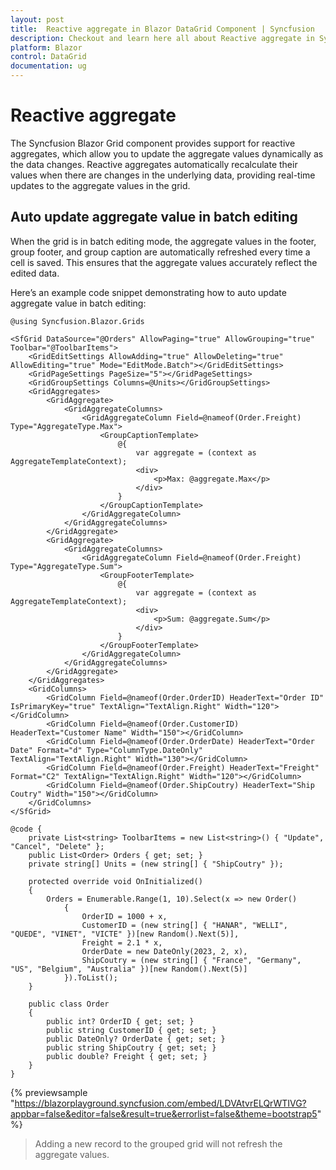 ```yaml
---
layout: post
title:  Reactive aggregate in Blazor DataGrid Component | Syncfusion
description: Checkout and learn here all about Reactive aggregate in Syncfusion Blazor DataGrid component and much more details.
platform: Blazor
control: DataGrid
documentation: ug
---
```


# Reactive aggregate

The Syncfusion Blazor Grid component provides support for reactive aggregates, which allow you to update the aggregate values dynamically as the data changes. Reactive aggregates automatically recalculate their values when there are changes in the underlying data, providing real-time updates to the aggregate values in the grid.

## Auto update aggregate value in batch editing

When the grid is in batch editing mode, the aggregate values in the footer, group footer, and group caption are automatically refreshed every time a cell is saved. This ensures that the aggregate values accurately reflect the edited data.

Here’s an example code snippet demonstrating how to auto update aggregate value in batch editing:

```cshtml
@using Syncfusion.Blazor.Grids

<SfGrid DataSource="@Orders" AllowPaging="true" AllowGrouping="true" Toolbar="@ToolbarItems">
    <GridEditSettings AllowAdding="true" AllowDeleting="true" AllowEditing="true" Mode="EditMode.Batch"></GridEditSettings>
    <GridPageSettings PageSize="5"></GridPageSettings>
    <GridGroupSettings Columns=@Units></GridGroupSettings>
    <GridAggregates>
        <GridAggregate>
            <GridAggregateColumns>
                <GridAggregateColumn Field=@nameof(Order.Freight) Type="AggregateType.Max">
                    <GroupCaptionTemplate>
                        @{
                            var aggregate = (context as AggregateTemplateContext);
                            <div>
                                <p>Max: @aggregate.Max</p>
                            </div>
                        }
                    </GroupCaptionTemplate>
                </GridAggregateColumn>
            </GridAggregateColumns>
        </GridAggregate>
        <GridAggregate>
            <GridAggregateColumns>
                <GridAggregateColumn Field=@nameof(Order.Freight) Type="AggregateType.Sum">
                    <GroupFooterTemplate>
                        @{
                            var aggregate = (context as AggregateTemplateContext);
                            <div>
                                <p>Sum: @aggregate.Sum</p>
                            </div>
                        }
                    </GroupFooterTemplate>
                </GridAggregateColumn>
            </GridAggregateColumns>
        </GridAggregate>
    </GridAggregates>
    <GridColumns>
        <GridColumn Field=@nameof(Order.OrderID) HeaderText="Order ID" IsPrimaryKey="true" TextAlign="TextAlign.Right" Width="120"></GridColumn>
        <GridColumn Field=@nameof(Order.CustomerID) HeaderText="Customer Name" Width="150"></GridColumn>
        <GridColumn Field=@nameof(Order.OrderDate) HeaderText="Order Date" Format="d" Type="ColumnType.DateOnly" TextAlign="TextAlign.Right" Width="130"></GridColumn>
        <GridColumn Field=@nameof(Order.Freight) HeaderText="Freight" Format="C2" TextAlign="TextAlign.Right" Width="120"></GridColumn>
        <GridColumn Field=@nameof(Order.ShipCoutry) HeaderText="Ship Coutry" Width="150"></GridColumn>
    </GridColumns>
</SfGrid>

@code {
    private List<string> ToolbarItems = new List<string>() { "Update", "Cancel", "Delete" };
    public List<Order> Orders { get; set; }
    private string[] Units = (new string[] { "ShipCoutry" });

    protected override void OnInitialized()
    {
        Orders = Enumerable.Range(1, 10).Select(x => new Order()
            {
                OrderID = 1000 + x,
                CustomerID = (new string[] { "HANAR", "WELLI", "QUEDE", "VINET", "VICTE" })[new Random().Next(5)],
                Freight = 2.1 * x,
                OrderDate = new DateOnly(2023, 2, x),
                ShipCoutry = (new string[] { "France", "Germany", "US", "Belgium", "Australia" })[new Random().Next(5)]
            }).ToList();
    }

    public class Order
    {
        public int? OrderID { get; set; }
        public string CustomerID { get; set; }
        public DateOnly? OrderDate { get; set; }
        public string ShipCoutry { get; set; }
        public double? Freight { get; set; }
    }
}
```

{% previewsample "https://blazorplayground.syncfusion.com/embed/LDVAtvrELQrWTIVG?appbar=false&editor=false&result=true&errorlist=false&theme=bootstrap5" %}

> Adding a new record to the grouped grid will not refresh the aggregate values.



